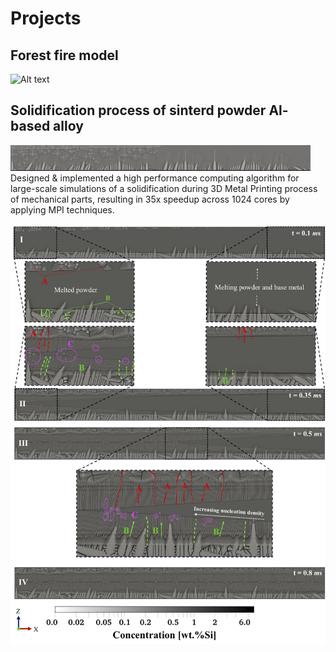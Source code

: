 # Projects
## Forest fire model
![ Alt text](stock_combust_anim.gif) [](stock_combust_anim.gif)



## Solidification process of sinterd powder Al-based alloy
![ Alt text](3D_printing.gif) [](3D_printing.gif)
Designed & implemented a high performance computing algorithm for large-scale simulations of a solidification during 3D Metal Printing process of mechanical parts, resulting in 35x speedup across 1024 cores by applying MPI techniques.

<img src="./cover_photo.png">

